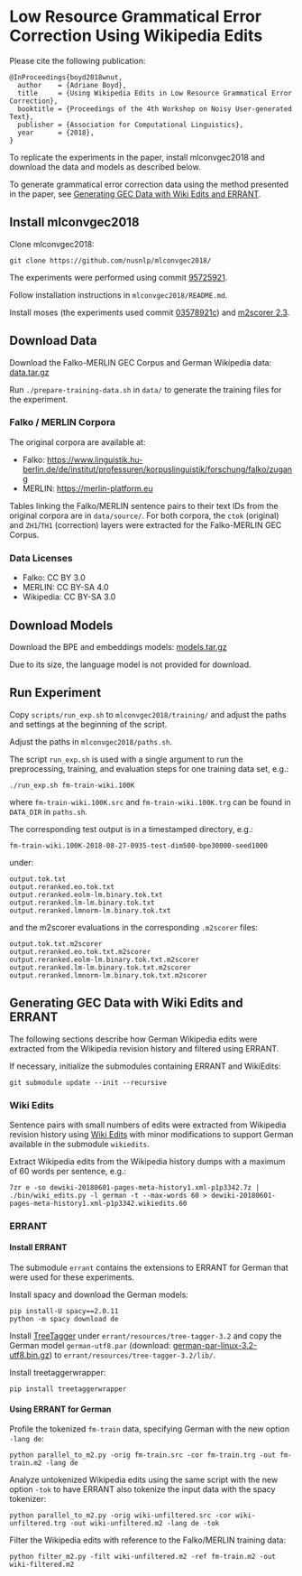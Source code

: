 # Low Resource Grammatical Error Correction Using Wikipedia Edits

Please cite the following publication:

```
@InProceedings{boyd2018wnut,
  author    = {Adriane Boyd},
  title     = {Using Wikipedia Edits in Low Resource Grammatical Error Correction},
  booktitle = {Proceedings of the 4th Workshop on Noisy User-generated Text},
  publisher = {Association for Computational Linguistics},
  year      = {2018},
}
```

To replicate the experiments in the paper, install mlconvgec2018 and 
download the data and models as described below.

To generate grammatical error correction data using the method presented 
in the paper, see [Generating GEC Data with Wiki Edits and 
ERRANT](#generating-gec-data-with-wiki-edits-and-errant).

## Install mlconvgec2018

Clone mlconvgec2018:

```
git clone https://github.com/nusnlp/mlconvgec2018/
```

The experiments were performed using commit 
[95725921](https://github.com/nusnlp/mlconvgec2018/tree/95725921fcdc7604a15aad0f9781d0cd9c902400).

Follow installation instructions in `mlconvgec2018/README.md`.

Install moses (the experiments used commit 
[03578921c](https://github.com/moses-smt/mosesdecoder/tree/03578921cc1a03402c601eb9d21f95f8228001fe)) 
and [m2scorer 
2.3](https://github.com/nusnlp/m2scorer/archive/version3.2.tar.gz).

## Download Data

Download the Falko-MERLIN GEC Corpus and German Wikipedia data:
[data.tar.gz](http://www.sfs.uni-tuebingen.de/~adriane/download/wnut2018/data.tar.gz)

Run `./prepare-training-data.sh` in `data/` to generate the training 
files for the experiment.

### Falko / MERLIN Corpora

The original corpora are available at:

- Falko: https://www.linguistik.hu-berlin.de/de/institut/professuren/korpuslinguistik/forschung/falko/zugang
- MERLIN: https://merlin-platform.eu

Tables linking the Falko/MERLIN sentence pairs to their text IDs from 
the original corpora are in `data/source/`. For both corpora, the `ctok` 
(original) and `ZH1`/`TH1` (correction) layers were extracted for the
Falko-MERLIN GEC Corpus.

### Data Licenses

- Falko: CC BY 3.0
- MERLIN: CC BY-SA 4.0
- Wikipedia: CC BY-SA 3.0

## Download Models

Download the BPE and embeddings models: 
[models.tar.gz](http://www.sfs.uni-tuebingen.de/~adriane/download/wnut2018/models.tar.gz)

Due to its size, the language model is not provided for download.

## Run Experiment

Copy `scripts/run_exp.sh` to `mlconvgec2018/training/` and adjust the 
paths and settings at the beginning of the script.

Adjust the paths in `mlconvgec2018/paths.sh`.

The script `run_exp.sh` is used with a single argument to run the 
preprocessing, training, and evaluation steps for one training data set, 
e.g.:

```
./run_exp.sh fm-train-wiki.100K
```

where `fm-train-wiki.100K.src` and `fm-train-wiki.100K.trg` can be found 
in `DATA_DIR` in `paths.sh`.

The corresponding test output is in a timestamped directory, e.g.:

```
fm-train-wiki.100K-2018-08-27-0935-test-dim500-bpe30000-seed1000
```

under:

```
output.tok.txt
output.reranked.eo.tok.txt
output.reranked.eolm-lm.binary.tok.txt
output.reranked.lm-lm.binary.tok.txt
output.reranked.lmnorm-lm.binary.tok.txt
```

and the m2scorer evaluations in the corresponding `.m2scorer` files:

```
output.tok.txt.m2scorer
output.reranked.eo.tok.txt.m2scorer
output.reranked.eolm-lm.binary.tok.txt.m2scorer
output.reranked.lm-lm.binary.tok.txt.m2scorer
output.reranked.lmnorm-lm.binary.tok.txt.m2scorer
```

## Generating GEC Data with Wiki Edits and ERRANT

The following sections describe how German Wikipedia edits were 
extracted from the Wikipedia revision history and filtered using ERRANT.

If necessary, initialize the submodules containing ERRANT and WikiEdits:

```
git submodule update --init --recursive
```

### Wiki Edits

Sentence pairs with small numbers of edits were extracted from Wikipedia 
revision history using [Wiki Edits](https://github.com/snukky/wikiedits) 
with minor modifications to support German available in the submodule 
`wikiedits`.

Extract Wikipedia edits from the Wikipedia history dumps with a maximum 
of 60 words per sentence, e.g.:

```
7zr e -so dewiki-20180601-pages-meta-history1.xml-p1p3342.7z | ./bin/wiki_edits.py -l german -t --max-words 60 > dewiki-20180601-pages-meta-history1.xml-p1p3342.wikiedits.60
```

### ERRANT

#### Install ERRANT

The submodule `errant` contains the extensions to ERRANT for German that 
were used for these experiments.

Install spacy and download the German models:

```
pip install-U spacy==2.0.11
python -m spacy download de
```

Install [TreeTagger](http://www.cis.uni-muenchen.de/~schmid/tools/TreeTagger/) under `errant/resources/tree-tagger-3.2` 
and copy the German model `german-utf8.par` (download: 
[german-par-linux-3.2-utf8.bin.gz](http://www.cis.uni-muenchen.de/~schmid/tools/TreeTagger/data/german-par-linux-3.2-utf8.bin.gz)) 
to `errant/resources/tree-tagger-3.2/lib/`.

Install treetaggerwrapper:

```
pip install treetaggerwrapper
```

#### Using ERRANT for German

Profile the tokenized `fm-train` data, specifying German with the new 
option `-lang de`:

```
python parallel_to_m2.py -orig fm-train.src -cor fm-train.trg -out fm-train.m2 -lang de
```

Analyze untokenized Wikipedia edits using the same script with the new 
option `-tok` to have ERRANT also tokenize the input data with the spacy 
tokenizer:

```
python parallel_to_m2.py -orig wiki-unfiltered.src -cor wiki-unfiltered.trg -out wiki-unfiltered.m2 -lang de -tok
```

Filter the Wikipedia edits with reference to the Falko/MERLIN training 
data:

```
python filter_m2.py -filt wiki-unfiltered.m2 -ref fm-train.m2 -out wiki-filtered.m2
```
